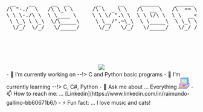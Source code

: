 
 <div align="center">
  <pre style="background-color:transparent !important;">
 __    __     __  __        __     __     ______     ______     __  __       
/\ "-./  \   /\ \_\ \      /\ \  _ \ \   /\  __ \   /\  == \   /\ \/ /       
\ \ \-./\ \  \ \____ \     \ \ \/ ".\ \  \ \ \/\ \  \ \  __<   \ \  _"-.     
 \ \_\ \ \_\  \/\_____\     \ \__/".~\_\  \ \_____\  \ \_\ \_\  \ \_\ \_\    
  \/_/  \/_/   \/_____/      \/_/   \/_/   \/_____/   \/_/ /_/   \/_/\/_/    
                                                                             
  <pre>
  </div>
  

<!-- <img src="https://www.freepik.com/premium-vector/mobile-app-development-background_5546916.htm#page=4&query=code&position=30"> -->
<!-- <img src="/images/612.jpg" > --> 

<div align="center">
<img src="/Images/MOSHED-2021-5-5-15-53-22.gif" >
</div>


- 🔭 I’m currently working on --!> C  and Python basic programs

- 🌱 I’m currently learning --!> C, C#, Python 
- 💬 Ask me about ... Everything <img src="/Images/giphy.gif" width="30" height="30">
- 📫 How to reach me: ... [Linkedin](https://www.linkedin.com/in/raimundo-gallino-bb60671b6/)
- ⚡ Fun fact: ... I love music and cats!

